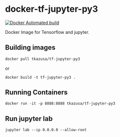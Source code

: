 # docker-tf-jupyter-py3

[![Docker Automated build](https://img.shields.io/docker/automated/tkazusa/tf-jupyter-py3.svg?style=flat-square&label=build)](https://hub.docker.com/r/tkazusa/tf-jupyter-py3/)

Docker Image for Tensorflow and jupyter.



## Building images

```sh
docker pull tkazusa/tf-jupyter-py3
```

or 

```
docker build -t tf-jupyter-py3 .
```

## Running Containers
```
docker run -it -p 8888:8888 tkazusa/tf-jupyter-py3
```

## Run jupyter lab
```
jupyter lab --ip 0.0.0.0 --allow-root
```
